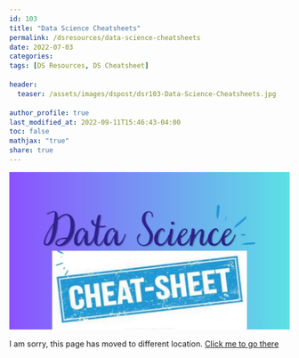 ```yaml
---
id: 103    
title: "Data Science Cheatsheets"
permalink: /dsresources/data-science-cheatsheets
date: 2022-07-03
categories:
tags: [DS Resources, DS Cheatsheet]

header:
  teaser: /assets/images/dspost/dsr103-Data-Science-Cheatsheets.jpg

author_profile: true
last_modified_at: 2022-09-11T15:46:43-04:00
toc: false
mathjax: "true"
share: true
---
```

![Data Science Cheatsheets](/assets/images/dspost/dsr103-Data-Science-Cheatsheets.jpg)   
   
I am sorry, this page has moved to different location. [Click me to go there](/dsblog/data-science-cheatsheets)